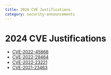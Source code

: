 ```yaml
---
title: 2024 CVE Justifications
category: security-announcements
---
```


# 2024 CVE Justifications

- [CVE-2022-45868]({{#base_path#}}/security-announcements/cve-justifications/2024/CVE-2022-45868/)
- [CVE-2022-29464]({{#base_path#}}/security-announcements/cve-justifications/2024/CVE-2022-29464/)
- [CVE-2022-23221]({{#base_path#}}/security-announcements/cve-justifications/2024/CVE-2022-23221/)
- [CVE-2021-23463]({{#base_path#}}/security-announcements/cve-justifications/2024/CVE-2021-23463/)